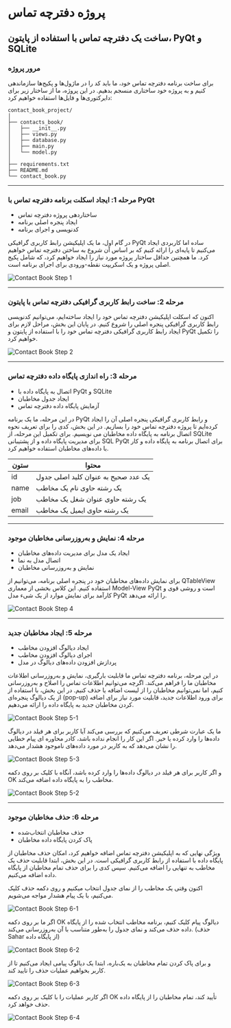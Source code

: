 # پروژه دفترچه تماس

## ساخت یک دفترچه تماس با استفاده از پایتون، PyQt و SQLite

### مرور پروژه

برای ساخت برنامه دفترچه تماس خود، ما باید کد را در ماژول‌ها و پکیج‌ها سازماندهی کنیم و به پروژه خود ساختاری منسجم بدهیم. در این پروژه، ما از ساختار زیر برای دایرکتوری‌ها و فایل‌ها استفاده خواهیم کرد:

  
    
    contact_book_project/
    │
    ├── contacts_book/
    │   ├── __init__.py
    │   ├── views.py
    │   ├── database.py
    │   ├── main.py
    │   └── model.py
    │
    ├── requirements.txt
    ├── README.md
    └── contact_book.py
    

***

### مرحله 1: ایجاد اسکلت برنامه دفترچه تماس با PyQt

- ساختاردهی پروژه دفترچه تماس
- ایجاد پنجره اصلی برنامه
- کدنویسی و اجرای برنامه

در گام اول، ما یک اپلیکیشن رابط کاربری گرافیکی PyQt ساده اما کاربردی ایجاد می‌کنیم تا پایه‌ای را ارائه کنیم که بر اساس آن شروع به ساختن دفترچه تماس خواهیم کرد. ما همچنین حداقل ساختار پروژه مورد نیاز را ایجاد خواهیم کرد، که شامل پکیج اصلی پروژه و یک اسکریپت نقطه-ورودی برای اجرای برنامه است.

![Contact Book Step 1](https://github.com/Noob-Coders-2023/contact-book-project/blob/main/Files/Contact%20Book%20Step%201.png)

***

### مرحله 2: ساخت رابط کاربری گرافیکی دفترچه تماس با پایتون

اکنون که اسکلت اپلیکیشن دفترچه تماس خود را ایجاد ساخته‌ایم، می‌توانیم کدنویسی رابط کاربری گرافیکی پنجره اصلی را شروع کنیم. در پایان این بخش، مراحل لازم برای ایجاد رابط کاربری گرافیکی دفترچه تماس خود را با استفاده از پایتون و PyQt را تکمیل خواهیم کرد.

![Contact Book Step 2](https://github.com/Noob-Coders-2023/contact-book-project/blob/main/Files/Contact%20Book%20Step%202.png)

***

### مرحله 3: راه اندازی پایگاه داده دفترچه تماس

- اتصال به پایگاه داده با PyQt و SQLite
- ایجاد جدول مخاطبان
- آزمایش پایگاه داده دفترچه تماس

در این مرحله، ما یک برنامه PyQt و رابط کاربری گرافیکی پنجره اصلی آن را ایجاد کرده‌ایم تا پروژه دفترچه تماس خود را بسازیم. در این بخش، کدی را برای تعریف نحوه اتصال برنامه به پایگاه داده مخاطبان می نویسیم. برای تکمیل این مرحله، از SQLite برای مدیریت پایگاه داده و از پشتیبانی SQL PyQt برای اتصال برنامه به پایگاه داده و کار با داده‌های مخاطبان استفاده خواهیم کرد.

| ستون | محتوا |
| ------ | ------ |
| id | یک عدد صحیح به عنوان کلید اصلی جدول |
| name | یک رشته حاوی نام یک مخاطب |
| job | یک رشته حاوی عنوان شغل یک مخاطب |
| email | یک رشته حاوی ایمیل یک مخاطب |

***

### مرحله 4: نمایش و به‌روزرسانی مخاطبان موجود

- ایجاد یک مدل برای مدیریت داده‌های مخاطبان
- اتصال مدل به نما
- نمایش و به‌روزرسانی مخاطبان

برای نمایش داده‌های مخاطبان خود در پنجره اصلی برنامه، می‌توانیم از QTableView استفاده کنیم. این کلاس بخشی از معماری Model-View PyQt است و روشی قوی و کارآمد برای نمایش موارد از یک شیء مدل PyQt را ارائه می‌دهد.

![Contact Book Step 4](https://github.com/Noob-Coders-2023/contact-book-project/blob/main/Files/Contact%20Book%20Step%204.png)

***

### مرحله 5: ایجاد مخاطبان جدید

- ایجاد دیالوگ افزودن مخاطب
- اجرای دیالوگ افزودن مخاطب
- پردازش افزودن داده‌های دیالوگ در مدل

در این مرحله، برنامه دفترچه تماس ما قابلیت بارگیری، نمایش و به‌روزرسانی اطلاعات مخاطبان ما را فراهم می‌کند. اگرچه می‌توانیم اطلاعات تماس را اصلاح و به‌روزرسانی کنیم، اما نمی‌توانیم مخاطبان را از لیست اضافه یا حذف کنیم. در این بخش، با استفاده از از یک دیالوگ پنجره‌ای (pop-up) برای ورود اطلاعات جدید، قابلیت مورد نیاز برای اضافه کردن مخاطبان جدید به پایگاه داده را ارائه می‌دهیم.

![Contact Book Step 5-1](https://github.com/Noob-Coders-2023/contact-book-project/blob/main/Files/Contact%20Book%20Step%205-1.png)

ما یک عبارت شرطی تعریف می‌کنیم که بررسی می‌کند آیا کاربر برای هر فیلد در دیالوگ داده‌ها را وارد کرده یا خیر. اگر این کار را انجام نداده باشد، کادر محاوره ای پیام خطایی را نشان می‌دهد که به کاربر در مورد داده‌های ناموجود هشدار می‌دهد.

![Contact Book Step 5-3](https://github.com/Noob-Coders-2023/contact-book-project/blob/main/Files/Contact%20Book%20Step%205-3.png)

و اگر کاربر برای هر فیلد در دیالوگ داده‌ها را وارد کرده باشد، آنگاه با کلیک بر روی دکمه OK مخاطب را به پایگاه داده اضافه می‌کند.

![Contact Book Step 5-2](https://github.com/Noob-Coders-2023/contact-book-project/blob/main/Files/Contact%20Book%20Step%205-2.png)

***

### مرحله 6: حذف مخاطبان موجود

- حذف مخاطبان انتخاب‌شده
- پاک کردن پایگاه داده مخاطبان

ویژگی نهایی که به اپلیکیشن دفترچه تماس اضافه خواهیم کرد، امکان حذف مخاطبان از پایگاه داده با استفاده از رابط کاربری گرافیکی است. در این بخش، ابتدا قابلیت حذف یک مخاطب به تنهایی را اضافه می‌کنیم. سپس کدی را برای حذف تمام مخاطبان از پایگاه داده اضافه می‌کنیم.

اکنون وقتی یک مخاطب را از نمای جدول انتخاب میکنیم و روی دکمه حذف کلیک می‌کنیم، با یک پیام هشدار مواجه می‌شویم.

![Contact Book Step 6-1](https://github.com/Noob-Coders-2023/contact-book-project/blob/main/Files/Contact%20Book%20Step%206-1.png)

اگر ما بر روی دکمه OK دیالوگ پیام کلیک کنیم، برنامه مخاطب انتخاب شده را از پایگاه داده حذف می‌کند و نمای جدول را به‌طور متناسب با آن به‌روزرسانی می‌کند. (حذف Sahar از پایگاه داده)

![Contact Book Step 6-2](https://github.com/Noob-Coders-2023/contact-book-project/blob/main/Files/Contact%20Book%20Step%206-2.png)

و برای پاک کردن تمام مخاطبان به یک‌باره، ابتدا یک دیالوگ پیامی ایجاد می‌کنیم تا از کاربر بخواهیم عملیات حذف را تایید کند.

![Contact Book Step 6-3](https://github.com/Noob-Coders-2023/contact-book-project/blob/main/Files/Contact%20Book%20Step%206-3.png)

اگر کاربر عملیات را با کلیک بر روی دکمه OK تأیید کند، تمام مخاطبان را از پایگاه داده حذف خواهد کرد.

![Contact Book Step 6-4](https://github.com/Noob-Coders-2023/contact-book-project/blob/main/Files/Contact%20Book%20Step%206-4.png)
